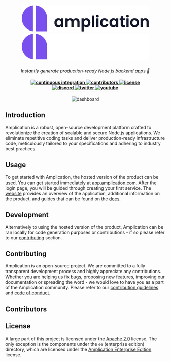 <!DOCTYPE html>
<html>

<head>
    <title>Amplication Links Test</title>
</head>

<body>
<h1 align="center">
        <a href="https://amplication.com/#gh-light-mode-only" target="_blank">
            <img src="./.github/assets/amplication-logo-light-mode.svg">
        </a>
        <a href="https://amplication.com/#gh-dark-mode-only" target="_blank">
            <img src="./.github/assets/amplication-logo-dark-mode.svg">
        </a>
    </h1>
    <p align="center">
        <i align="center">Instantly generate production-ready Node.js backend apps 🚀</i>
    </p>

 <h4 align="center">
        <a href="https://github.com/amplication/amplication/actions/workflows/ci.yml" target="_blank">
            <img src="https://img.shields.io/github/actions/workflow/status/amplication/amplication/ci.yml?branch=master&label=pipeline&style=flat-square" alt="continuous integration">
        </a>
        <a href="https://github.com/amplication/amplication/graphs/contributors" target="_blank">
            <img src="https://img.shields.io/github/contributors-anon/amplication/amplication?color=yellow&style=flat-square" alt="contributors">
        </a>
        <a href="https://opensource.org/licenses/Apache-2.0" target="_blank">
            <img src="https://img.shields.io/badge/apache%202.0-blue.svg?style=flat-square&label=license" alt="license">
        </a>
        <br>
        <a href="https://amplication.com/discord" target="_blank">
            <img src="https://img.shields.io/badge/discord-7289da.svg?style=flat-square" alt="discord">
        </a>
        <a href="https://twitter.com/amplication" target="_blank">
            <img src="https://img.shields.io/badge/twitter-18a1d6.svg?style=flat-square" alt="twitter">
        </a>
        <a href="https://www.youtube.com/c/Amplicationcom" target="_blank">
            <img src="https://img.shields.io/badge/youtube-d95652.svg?style=flat-square&" alt="youtube">
        </a>
    </h4>

 <p align="center">
        <img src="https://github.com/amplication/amplication/assets/73097785/c7ed2bbc-8954-46a1-a520-91a4711a9320.png" alt="dashboard" />
    </p>
    <h2>Introduction</h2>
    <p>
        Amplication is a robust, open-source development platform crafted to revolutionize the creation of scalable
        and secure Node.js applications. We eliminate repetitive coding tasks and deliver production-ready
        infrastructure code, meticulously tailored to your specifications and adhering to industry best practices.
        <!-- ... -->
    </p>

<h2>Usage</h2>
    <p>
        To get started with Amplication, the hosted version of the product can be used. You can get started immediately
        at <a href="https://app.amplication.com" target="_blank">app.amplication.com</a>. After the login page, you will
        be guided through creating your first service. The <a href="https://amplication.com" target="_blank">website</a>
        provides an overview of the application, additional information on the product, and guides that can be found on
        the <a href="https://docs.amplication.com" target="_blank">docs</a>.
        <!-- ... -->
    </p>

 <h2>Development</h2>
    <p>
        Alternatively to using the hosted version of the product, Amplication can be ran locally for code generation
        purposes or contributions - if so please refer to our
        <a href="#contributing_anchor" target="_blank">contributing</a> section.
        <!-- ... -->
    </p>

<h2>Contributing</h2>
    <p>
        Amplication is an open-source project. We are committed to a fully transparent development process and highly
        appreciate any contributions. Whether you are helping us fix bugs, proposing new features, improving our
        documentation or spreading the word - we would love to have you as a part of the Amplication community. Please
        refer to our <a href="./CONTRIBUTING.md" target="_blank">contribution guidelines</a> and
        <a href="./CODE_OF_CONDUCT.md" target="_blank">code of conduct</a>.
        <!-- ... -->
    </p>

<h2>Contributors</h2>
    <p>
        <!-- ... -->
    </p>

 <h2>License</h2>
    <p>
        A large part of this project is licensed under the <a href="./LICENSE" target="_blank">Apache 2.0</a> license. The
        only exception is the components under the <code>ee</code> (enterprise edition) directory, which are licensed
        under the <a href="./ee/LICENSE" target="_blank">Amplication Enterprise Edition</a> license.
    </p>

</body>

</html>
